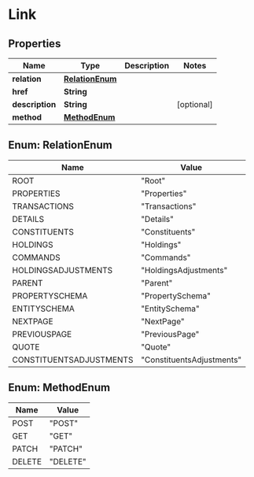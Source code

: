 
# Link

## Properties
Name | Type | Description | Notes
------------ | ------------- | ------------- | -------------
**relation** | [**RelationEnum**](#RelationEnum) |  | 
**href** | **String** |  | 
**description** | **String** |  |  [optional]
**method** | [**MethodEnum**](#MethodEnum) |  | 


<a name="RelationEnum"></a>
## Enum: RelationEnum
Name | Value
---- | -----
ROOT | &quot;Root&quot;
PROPERTIES | &quot;Properties&quot;
TRANSACTIONS | &quot;Transactions&quot;
DETAILS | &quot;Details&quot;
CONSTITUENTS | &quot;Constituents&quot;
HOLDINGS | &quot;Holdings&quot;
COMMANDS | &quot;Commands&quot;
HOLDINGSADJUSTMENTS | &quot;HoldingsAdjustments&quot;
PARENT | &quot;Parent&quot;
PROPERTYSCHEMA | &quot;PropertySchema&quot;
ENTITYSCHEMA | &quot;EntitySchema&quot;
NEXTPAGE | &quot;NextPage&quot;
PREVIOUSPAGE | &quot;PreviousPage&quot;
QUOTE | &quot;Quote&quot;
CONSTITUENTSADJUSTMENTS | &quot;ConstituentsAdjustments&quot;


<a name="MethodEnum"></a>
## Enum: MethodEnum
Name | Value
---- | -----
POST | &quot;POST&quot;
GET | &quot;GET&quot;
PATCH | &quot;PATCH&quot;
DELETE | &quot;DELETE&quot;



